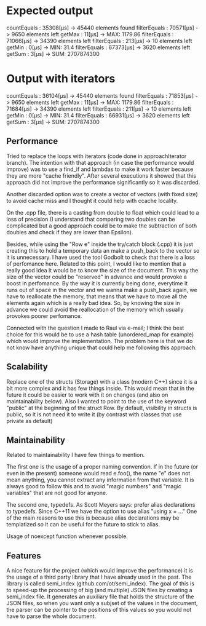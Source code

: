 # Expected output

countEquals : 35308[µs] -> 45440 elements found
filterEquals : 70571[µs] -> 9650 elements left
getMax : 11[µs] -> MAX: 1179.86
filterEquals : 71066[µs] -> 34390 elements left
filterEquals : 213[µs] -> 10 elements left
getMin : 0[µs] -> MIN: 31.4
filterEquals : 67373[µs] -> 3620 elements left
getSum : 3[µs] -> SUM: 2707874300

# Output with iterators

countEquals : 36104[µs] -> 45440 elements found
filterEquals : 71853[µs] -> 9650 elements left
getMax : 11[µs] -> MAX: 1179.86
filterEquals : 71684[µs] -> 34390 elements left
filterEquals : 211[µs] -> 10 elements left
getMin : 0[µs] -> MIN: 31.4
filterEquals : 66931[µs] -> 3620 elements left
getSum : 3[µs] -> SUM: 2707874300

## Performance
Tried to replace the loops with iterators (code done in approachIterator branch). The intention with that approach (in case the performance would improve) was to use a find_if and lambdas to make it work faster because they are more "cache friendly". After several executions it showed that this approach did not improve the performance significantly so it was discarded.

Another discarded option was to create a vector of vectors (with fixed size) to avoid cache miss and I thought it could help with ccache locality. 

On the .cpp file, there is a casting from double to float which could lead to a loss of precision (I understand that comparing two doubles can be complicated but a good approach could be to make the subtraction of both doubles and check if they are lower than Epsilon).

Besides, while using the "Row e" inside the try/catch block (.cpp) it is just creating this to hold a temporary data an make a push_back to the vector so it is unnecessary. I have used the tool Godbolt to check that there is a loss of perfomance here. Related to this point, I would like to mention that a really good idea it would be to know the size of the document. This way the size of the vector could be "reserved" in advance and would provoke a boost in perfomance. By the way it is currently being done, everytime it runs out of space in the vector and we wanna make a push_back again, we have to reallocate the memory, that means that we have to move all the elements again which is a really bad idea. So, by knowing the size in advance we could avoid the reallocation of the memory which usually provokes poorer perfomance.

Connected with the question I made to Raul via e-mail; I think the best choice for this would be to use a hash table (unordered_map for example) which would improve the implementation. The problem here is that we do not know have anything unique that could help me following this approach.

## Scalability 
Replace one of the structs (Storage) with a class (modern C++) since it is a bit more complex and it has few things inside. This would mean that in the future it could be easier to work with it on changes (and also on maintainability below). Also I wanted to point to the use of the keyword "public" at the beginning of the struct Row. By default, visibility in structs is public, so it is not need it to write it (by contrast with classes that use private as default)

## Maintainability
Related to maintainability I have few things to mention. 

The first one is the usage of a proper naming convention. If in the future (or even in the present) someone would read e.foo(), the name "e" does not mean anything, you cannot extract any information from that variable. It is always good to follow this and to avoid "magic numbers" and "magic variables" that are not good for anyone.

The second one, typedefs. As Scott Meyers says: prefer alias declarations to typedefs. Since C++11 we have the option to use alias "using x = ..." One of the main reasons to use this is because alias declarations may be templatized so it can be useful for the future to stick to alias.

Usage of noexcept function whenever possible.

## Features

A nice feature for the project (which would improve the performance) it is the usage of a third party library that I have already used in the past. The library is called semi_index (github.com/ot/semi_index). The goal of this is to speed-up the processing of big (and multiple) JSON files by creating a semi_index file. It generates an auxiliary file that holds the structure of the JSON files, so when you want only a subjset of the values in the document, the parser can be pointer to the positions of this values so you would not have to parse the whole document.

